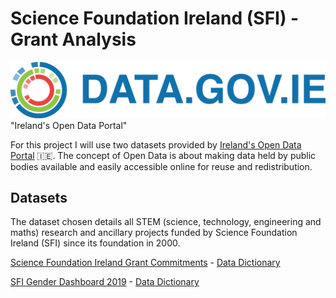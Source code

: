 # Science Foundation Ireland (SFI) - Grant Analysis

![Ireland's Open Data Portal](./dgi-logo.png) "Ireland's Open Data Portal"


For this project I will use two datasets provided by [Ireland's Open Data Portal](https://data.gov.ie/) :ireland:. The concept of Open Data is about making data held by public bodies available and easily accessible online for reuse and redistribution.

## Datasets

The dataset chosen details all STEM (science, technology, engineering and maths) research and ancillary projects funded by Science Foundation Ireland (SFI) since its foundation in 2000.



[Science Foundation Ireland Grant Commitments][1] - [Data Dictionary][3]

[SFI Gender Dashboard 2019][2] - [Data Dictionary][4]

[1]: https://data.gov.ie/dataset/science-foundation-ireland-grant-commitments
[2]: https://data.gov.ie/dataset/sfi-gender-dashboard-2019
[3]: https://www.sfi.ie/about-us/governance/open-data/Science-Foundation-Ireland-Grant-Commitments-Metadata.pdf
[4]: http://www.sfi.ie/about-us/women-in-science/gender/SFI-Gender-Dashboard-Data-Summary.pdf
